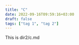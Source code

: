 ```yaml
---
title: "C"
date: 2022-09-16T09:59:16+03:00
draft: false
tags: ["tag 1", "tag 2"]
---
```


This is dir2/c.md
